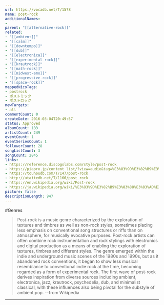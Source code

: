 ```yaml
---
url: https://vocadb.net/T/1578
name: post-rock
additionalNames: 
- 
parent: "[[alternative-rock]]"
related:
- "[[ambient]]"
- "[[calm]]"
- "[[downtempo]]"
- "[[dub]]"
- "[[electronica]]"
- "[[experimental-rock]]"
- "[[krautrock]]"
- "[[math-rock]]"
- "[[midwest-emo]]"
- "[[progressive-rock]]"
- "[[space-rock]]"
mappedNicoTags:
- postrock
- ポストミック
- ポストロック
newTargets:
- all
commentCount: 0
createDate: 2016-03-04T20:49:57
status: Approved
albumCount: 183
artistCount: 249
eventCount: 1
eventSeriesCount: 1
followerCount: 28
songListCount: 3
songCount: 2845
links: 
- https://reference.discogslabs.com/style/post-rock
- https://piapro.jp/content_list/?view=audio&tag=%E3%83%9D%E3%82%B9%E3%83%88%E3%83%AD%E3%83%83%E3%82%AF
- https://touhoudb.com/T/147/post-rock
- http://utaitedb.net/T/1166/post_rock
- https://en.wikipedia.org/wiki/Post-rock
- https://ja.wikipedia.org/wiki/%E3%83%9D%E3%82%B9%E3%83%88%E3%83%AD%E3%83%83%E3%82%AF
picture: false
descriptionLength: 947
---
```


#Genres

>Post-rock is a music genre characterized by the exploration of textures and timbres as well as non-rock styles, sometimes placing less emphasis on conventional song structures or riffs than on atmosphere, for musically evocative purposes. Post-rock artists can often combine rock instrumentation and rock stylings with electronics and digital production as a means of enabling the exploration of textures, timbres and different styles. The genre emerged within the indie and underground music scenes of the 1980s and 1990s, but as it abandoned rock conventions, it began to show less musical resemblance to conventional indie rock at the time, becoming regarded as a form of experimental rock. The first wave of post-rock derives inspiration from diverse sources including ambient, electronica, jazz, krautrock, psychedelia, dub, and minimalist classical, with these influences also being pivotal for the substyle of ambient pop.
--from Wikipedia

---

